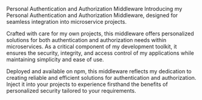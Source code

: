 Personal Authentication and Authorization Middleware
Introducing my Personal Authentication and Authorization Middleware, designed for seamless integration into microservice projects.

Crafted with care for my own projects, this middleware offers personalized solutions for both authentication and authorization needs within microservices. As a critical component of my development toolkit, it ensures the security, integrity, and access control of my applications while maintaining simplicity and ease of use.

Deployed and available on npm, this middleware reflects my dedication to creating reliable and efficient solutions for authentication and authorization. Inject it into your projects to experience firsthand the benefits of personalized security tailored to your requirements.